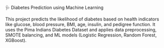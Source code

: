 🩺 Diabetes Prediction using Machine Learning

This project predicts the likelihood of diabetes based on health indicators like glucose, blood pressure, BMI, age, insulin, and pedigree function.
It uses the Pima Indians Diabetes Dataset and applies data preprocessing, SMOTE balancing, and ML models (Logistic Regression, Random Forest, XGBoost).